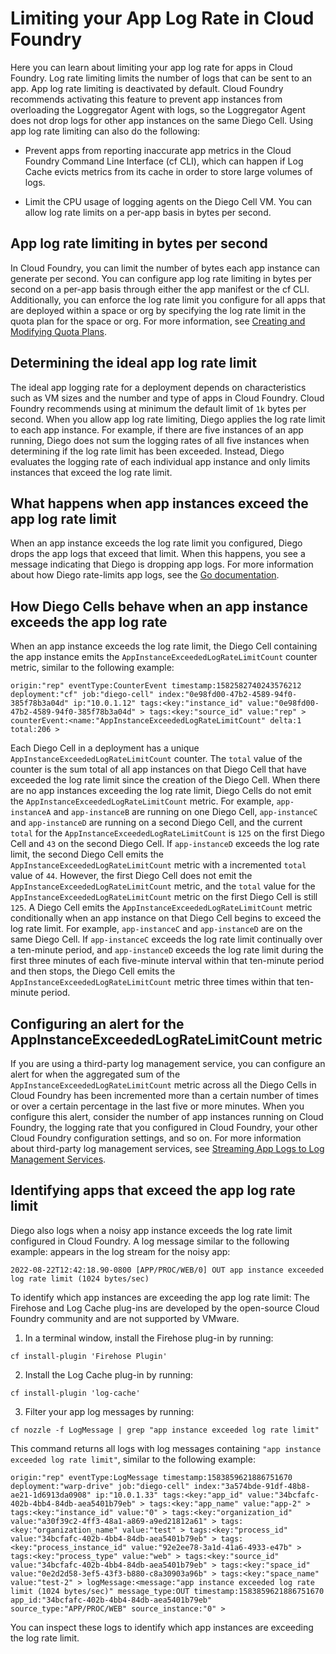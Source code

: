 # Limiting your App Log Rate in Cloud Foundry
Here you can learn about limiting your app log rate for apps in Cloud Foundry.
Log rate limiting limits the number of logs that can be sent to an app.
App log rate limiting is deactivated by default. Cloud Foundry recommends activating this feature to prevent app instances from overloading the
Loggregator Agent with logs, so the Loggregator Agent does not drop logs for other app instances on the same Diego Cell.
Using app log rate limiting can also do the following:

* Prevent apps from reporting inaccurate app metrics in the Cloud Foundry Command Line Interface (cf CLI), which can happen if Log Cache evicts metrics from
its cache in order to store large volumes of logs.

* Limit the CPU usage of logging agents on the Diego Cell VM.
You can allow log rate limits on a per-app basis in bytes per second.

## App log rate limiting in bytes per second
In Cloud Foundry, you can limit the number of bytes each app instance can generate per second.
You can configure app log rate limiting in bytes per second on a per-app basis through either the app manifest or the cf CLI. Additionally, you can enforce
the log rate limit you configure for all apps that are deployed within a space or org by specifying the log rate limit in the quota plan for the space or org.
For more information, see [Creating and Modifying Quota Plans](https://docs.cloudfoundry.org/adminguide/quota-plans.html).

## Determining the ideal app log rate limit
The ideal app logging rate for a deployment depends on characteristics such as VM sizes and the number and type of apps in Cloud Foundry.
Cloud Foundry recommends using at minimum the default limit of `1k` bytes per second.
When you allow app log rate limiting, Diego applies the log rate limit to each app instance. For example, if there are five instances of an app running, Diego
does not sum the logging rates of all five instances when determining if the log rate limit has been exceeded. Instead, Diego evaluates the logging rate of
each individual app instance and only limits instances that exceed the log rate limit.

## What happens when app instances exceed the app log rate limit
When an app instance exceeds the log rate limit you configured, Diego drops the app logs that exceed that limit. When this happens, you see a message
indicating that Diego is dropping app logs.
For more information about how Diego rate-limits app logs, see the [Go documentation](https://godoc.org/golang.org/x/time/rate).

## How Diego Cells behave when an app instance exceeds the app log rate
When an app instance exceeds the log rate limit, the Diego Cell containing the app instance emits the `AppInstanceExceededLogRateLimitCount` counter metric,
similar to the following example:
```
origin:"rep" eventType:CounterEvent timestamp:1582582740243576212 deployment:"cf" job:"diego-cell" index:"0e98fd00-47b2-4589-94f0-385f78b3a04d" ip:"10.0.1.12" tags:<key:"instance_id" value:"0e98fd00-47b2-4589-94f0-385f78b3a04d" > tags:<key:"source_id" value:"rep" > counterEvent:<name:"AppInstanceExceededLogRateLimitCount" delta:1 total:206 >
```
Each Diego Cell in a deployment has a unique `AppInstanceExceededLogRateLimitCount` counter. The `total` value of the counter is the sum total of all app
instances on that Diego Cell that have exceeded the log rate limit since the creation of the Diego Cell. When there are no app instances exceeding the log
rate limit, Diego Cells do not emit the `AppInstanceExceededLogRateLimitCount` metric.
For example, `app-instanceA` and `app-instanceB` are running on one Diego Cell, `app-instanceC` and `app-instanceD` are running on a second Diego Cell, and
the current `total` for the `AppInstanceExceededLogRateLimitCount` is `125` on the first Diego Cell and `43` on the second Diego Cell. If `app-instanceD`
exceeds the log rate limit, the second Diego Cell emits the `AppInstanceExceededLogRateLimitCount` metric with a incremented `total` value of `44`. However,
the first Diego Cell does not emit the `AppInstanceExceededLogRateLimitCount` metric, and the `total` value for the `AppInstanceExceededLogRateLimitCount`
metric on the first Diego Cell is still `125`.
A Diego Cell emits the `AppInstanceExceededLogRateLimitCount` metric conditionally when an app instance on that Diego Cell begins to exceed the log rate
limit. For example, `app-instanceC` and `app-instanceD` are on the same Diego Cell. If `app-instanceC` exceeds the log rate limit continually over a
ten-minute period, and `app-instanceD` exceeds the log rate limit during the first three minutes of each five-minute interval within that ten-minute period
and then stops, the Diego Cell emits the `AppInstanceExceededLogRateLimitCount` metric three times within that ten-minute period.

## Configuring an alert for the AppInstanceExceededLogRateLimitCount metric
If you are using a third-party log management service, you can configure an alert for when the aggregated sum of the `AppInstanceExceededLogRateLimitCount`
metric across all the Diego Cells in Cloud Foundry has been incremented more than a certain number of times or over a certain percentage in the
last five or more minutes.
When you configure this alert, consider the number of app instances running on Cloud Foundry, the logging rate that you configured in
Cloud Foundry, your other Cloud Foundry configuration settings, and so on.
For more information about third-party log management services, see [Streaming App Logs to Log Management Services](https://docs.cloudfoundry.org/devguide/services/log-management.html).

## Identifying apps that exceed the app log rate limit
Diego also logs when a noisy app instance exceeds the log rate limit configured in Cloud Foundry. A log message similar to the following example:
appears in the log stream for the noisy app:
```
2022-08-22T12:42:18.90-0800 [APP/PROC/WEB/0] OUT app instance exceeded log rate limit (1024 bytes/sec)
```
To identify which app instances are exceeding the app log rate limit:
The Firehose and Log Cache plug-ins are developed by the open-source Cloud Foundry community and are not supported by
VMware.

1. In a terminal window, install the Firehose plug-in by running:
```
cf install-plugin 'Firehose Plugin'
```

2. Install the Log Cache plug-in by running:
```
cf install-plugin 'log-cache'
```

3. Filter your app log messages by running:
```
cf nozzle -f LogMessage | grep "app instance exceeded log rate limit"
```
This command returns all logs with log messages containing `"app instance exceeded log rate limit"`, similar to the following example:
```
origin:"rep" eventType:LogMessage timestamp:1583859621886751670 deployment:"warp-drive" job:"diego-cell" index:"3a574bde-91df-48b8-ae21-1d6913da0908" ip:"10.0.1.33" tags:<key:"app_id" value:"34bcfafc-402b-4bb4-84db-aea5401b79eb" > tags:<key:"app_name" value:"app-2" > tags:<key:"instance_id" value:"0" > tags:<key:"organization_id" value:"a30f39c2-4ff3-48a1-a869-a9ed21812a61" > tags:<key:"organization_name" value:"test" > tags:<key:"process_id" value:"34bcfafc-402b-4bb4-84db-aea5401b79eb" > tags:<key:"process_instance_id" value:"92e2ee78-3a1d-41a6-4933-e47b" > tags:<key:"process_type" value:"web" > tags:<key:"source_id" value:"34bcfafc-402b-4bb4-84db-aea5401b79eb" > tags:<key:"space_id" value:"0e2d2d58-3ef5-43f3-b880-c8a30903a96b" > tags:<key:"space_name" value:"test-2" > logMessage:<message:"app instance exceeded log rate limit (1024 bytes/sec)" message_type:OUT timestamp:1583859621886751670 app_id:"34bcfafc-402b-4bb4-84db-aea5401b79eb" source_type:"APP/PROC/WEB" source_instance:"0" >
```
You can inspect these logs to identify which app instances are exceeding the log rate limit.